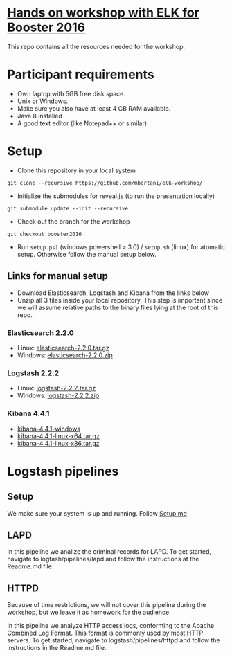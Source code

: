 # [Hands on workshop with ELK for Booster 2016](http://www.boosterconf.no/talks/595)

This repo contains all the resources needed for the workshop.

# Participant requirements
- Own laptop with 5GB free disk space. 
- Unix or Windows. 
- Make sure you also have at least 4 GB RAM available. 
- Java 8 installed 
- A good text editor (like Notepad++ or similar)

# Setup
- Clone this repository in your local system

```git clone --recursive https://github.com/mbertani/elk-workshop/ ```

- Initialize the submodules for reveal.js (to run the presentation locally)

``` git submodule update --init --recursive ```

- Check out the branch for the workshop

```git checkout booster2016 ```

- Run ```setup.ps1``` (windows powershell > 3.0) / ```setup.sh``` (linux) for atomatic setup. Otherwise follow the manual setup below.


## Links for manual setup

- Download Elasticsearch, Logstash and Kibana from the links below
- Unzip all 3 files inside your local repository. This step is important since we will assume relative paths to the binary files lying at the root of this repo.

### Elasticsearch 2.2.0

- Linux: [elasticsearch-2.2.0.tar.gz](https://download.elasticsearch.org/elasticsearch/release/org/elasticsearch/distribution/tar/elasticsearch/2.2.0/elasticsearch-2.2.0.tar.gz) 
- Windows: [elasticsearch-2.2.0.zip](https://download.elasticsearch.org/elasticsearch/release/org/elasticsearch/distribution/zip/elasticsearch/2.2.0/elasticsearch-2.2.0.zip) 

### Logstash 2.2.2

- Linux: [logstash-2.2.2.tar.gz](https://download.elastic.co/logstash/logstash/logstash-2.2.2.tar.gz)
- Windows: [logstash-2.2.2.zip](https://download.elastic.co/logstash/logstash/logstash-2.2.2.zip)

### Kibana 4.4.1

- [kibana-4.4.1-windows](https://download.elastic.co/kibana/kibana/kibana-4.4.1-windows.zip)
- [kibana-4.4.1-linux-x64.tar.gz](https://download.elastic.co/kibana/kibana/kibana-4.4.1-linux-x64.tar.gz)
- [kibana-4.4.1-linux-x86.tar.gz](https://download.elastic.co/kibana/kibana/kibana-4.4.1-linux-x86.tar.gz)


# Logstash pipelines

## Setup

We make sure your system is up and running. Follow [Setup.md](../booster2016/logstash/pipelines/setup/Setup.md)


## LAPD 

In this pipeline we analize the criminal records for LAPD. To get started, navigate to logtash/pipelines/lapd and follow the instructions at the Readme.md file.

## HTTPD

Because of time restrictions, we will not cover this pipeline during the workshop, but we leave it as homework for the audience.

In this pipeline we analyze HTTP access logs, conforming to the Apache Combined Log Format. This format is commonly used by most HTTP servers. To get started, navigate to logstash/pipelines/httpd and follow the instructions in the Readme.md file.
